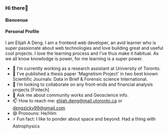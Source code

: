 ### Hi there👋

#### Bienvenue
#### Personal Profile
I am Elijah A Deng. I am a frontend web developer, an avid learner who is super passionate about web technologies and love building great and useful cool projects. I love the learning process and I've thus make it habitual. As we all know knowlodge is power, for me learning is a super power.

- 🔭 I’m currently working as a research assistant at University of Toronto.
- 🌱 I've published a thesis paper 'Magnetism Project' in two best known Scientific Journals: Data in Brief & Forensic science International. 
- 👯 I’m looking to collaborate on any front-ends and financial analysis projects [Fintech]
- 💬 Ask me about community works and Geoscience info.
- 📫 How to reach me: elijah.deng@mail.utoronto.ca or dengzicky99@gmail.com
- 😄 Pronouns: He/Him
- ⚡ Fun fact: I like to ponder about space and beyond. Had a thing with Astrophysics
